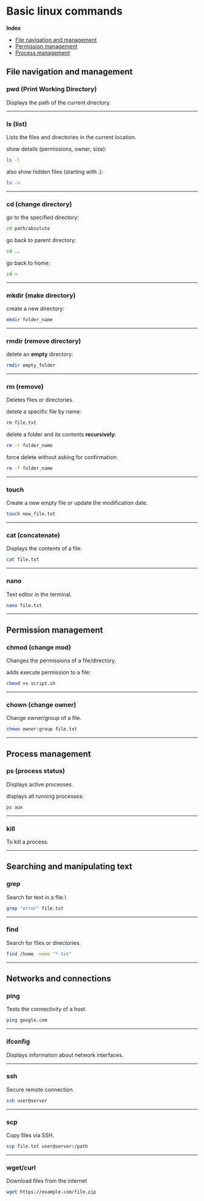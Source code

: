 # Basic linux commands

**Index**
- [File navigation and management](##file-navigation-and-management)
- [Permission management](##permission-management)
- [Process management](##process-management)

## File navigation and management

### pwd (Print Working Directory)
Displays the path of the current directory.

---

### ls (list)
Lists the files and directories in the current location.

show details (permissions, owner, size):
```bash
ls -l
```

also show hidden files (starting with .):
```bash
ls -a 
```

---

### cd (change directory)

go to the specified directory:
```bash
cd path/absolute 
```

go back to parent directory:
```bash
cd .. 
```

go back to home:
```bash
cd ~ 
```

---

### mkdir (make directory)

create a new directory:
```bash
mkdir folder_name
```

---

### rmdir (remove directory)

delete an **empty** directory:
```bash
rmdir empty_folder
```

---

### rm (remove)
Deletes files or directories.

delete a specific file by name:
```bash
rm file.txt
```

delete a folder and its contents **recursively**:
```bash
rm -r folder_name
```

force delete without asking for confirmation:
```bash
rm -f folder_name
```

---

### touch
Create a new empty file or update the modification date.

```bash
touch new_file.txt
```

---

### cat (concatenate)
Displays the contents of a file.

```bash
cat file.txt
```

---

### nano
Text editor in the terminal.

```bash
nano file.txt
```

---

## Permission management

### chmod (change mod)
Changes the permissions of a file/directory.

adds execute permission to a file:
```bash
chmod +x script.sh
```

---

### chown (change owner)
Change owner/group of a file.

```bash
chown owner:group file.txt
```

---

## Process management

### ps (process status)
Displays active processes.

displays all running processes:
```bash
ps aux
```

---
### kill
To kill a process.

---

## Searching and manipulating text

### grep
Search for text in a file.\

```bash
grep "error" file.txt
```

---

### find
Search for files or directories.

```bash
find /home -name "*.txt"
```

---

## Networks and connections

### ping
Tests the connectivity of a host.

```bash
ping google.com
```

---

### ifconfig
Displays information about network interfaces.

---

### ssh
Secure remote connection.

```bash
ssh user@server
```

---

### scp
Copy files via SSH.

```bash
scp file.txt user@server:/path
```

---

### wget/curl
Download files from the internet

```bash
wget https://example.com/file.zip
```